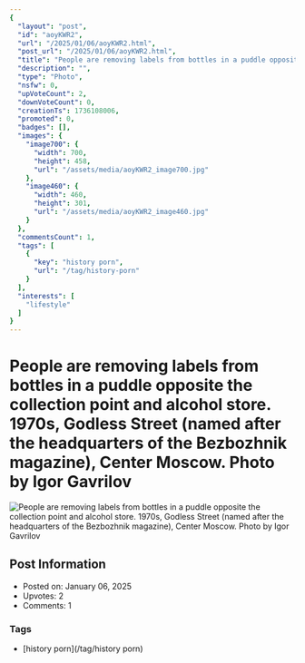 ```yaml
---
{
  "layout": "post",
  "id": "aoyKWR2",
  "url": "/2025/01/06/aoyKWR2.html",
  "post_url": "/2025/01/06/aoyKWR2.html",
  "title": "People are removing labels from bottles in a puddle opposite the collection point and alcohol store. 1970s, Godless Street (named after the headquarters of the Bezbozhnik magazine), Center Moscow. Photo by Igor Gavrilov",
  "description": "",
  "type": "Photo",
  "nsfw": 0,
  "upVoteCount": 2,
  "downVoteCount": 0,
  "creationTs": 1736108006,
  "promoted": 0,
  "badges": [],
  "images": {
    "image700": {
      "width": 700,
      "height": 458,
      "url": "/assets/media/aoyKWR2_image700.jpg"
    },
    "image460": {
      "width": 460,
      "height": 301,
      "url": "/assets/media/aoyKWR2_image460.jpg"
    }
  },
  "commentsCount": 1,
  "tags": [
    {
      "key": "history porn",
      "url": "/tag/history-porn"
    }
  ],
  "interests": [
    "lifestyle"
  ]
}
---
```


# People are removing labels from bottles in a puddle opposite the collection point and alcohol store. 1970s, Godless Street (named after the headquarters of the Bezbozhnik magazine), Center Moscow. Photo by Igor Gavrilov

![People are removing labels from bottles in a puddle opposite the collection point and alcohol store. 1970s, Godless Street (named after the headquarters of the Bezbozhnik magazine), Center Moscow. Photo by Igor Gavrilov](/assets/media/aoyKWR2_image700.jpg)

## Post Information

- Posted on: January 06, 2025
- Upvotes: 2
- Comments: 1

### Tags

- [history porn](/tag/history porn)
